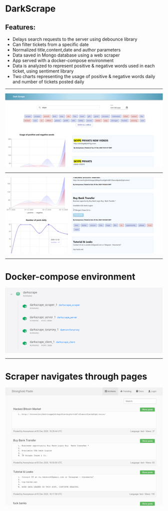 # DarkScrape

## Features:
- Delays search requests to the server using debounce library
- Can filter tickets from a specific date
- Normalized title,content,date and author parameters
- Data saved in Mongo database using a web scraper
- App served with a docker-compose environment
- Data is analyzed to represent positive & negative words used in each ticket, using sentiment library
- Two charts representing the usage of positive & negative words daily and number of tickets posted daily

-------------------------------------------------------


![image](/image_1.png)

-------------------------------------------------------

![image](/image_2.png)

-------------------------------------------------------

# Docker-compose environment
![image](/image_3.png)

-------------------------------------------------------

# Scraper navigates through pages
![gif](/scraper/test.gif)
